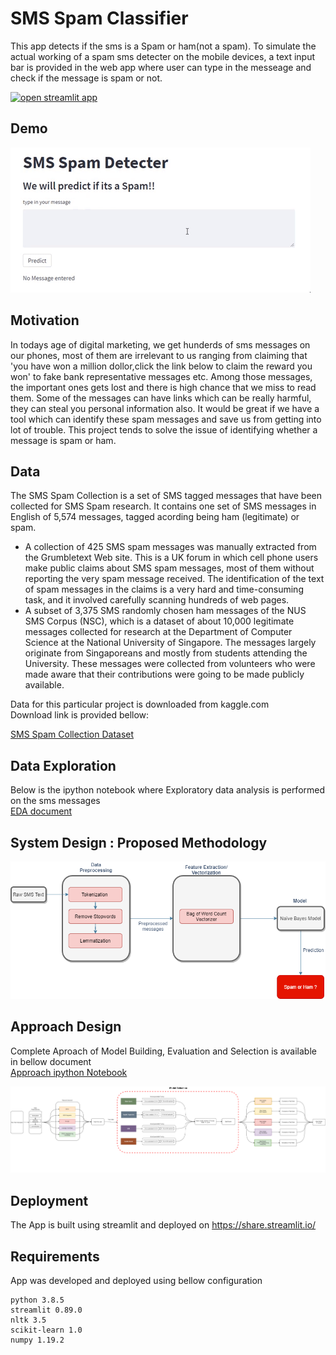 # SMS Spam Classifier 

This app detects if the sms is a Spam or ham(not a spam). To simulate the actual working of a spam sms detecter on the mobile devices, a text input bar is provided in the web app where user can type in the messeage and check if the message is spam or not.

[![open streamlit app](https://static.streamlit.io/badges/streamlit_badge_black_white.svg)](https://share.streamlit.io/999harish999/sms-spam-classifier-streamlit/main/spam_app.py)

## Demo

![demo](demo.gif)


## Motivation
In todays age of digital marketing, we get hunderds of sms messages on our phones, most of them are irrelevant to us ranging from claiming that 'you have won a million dollor,click the link below to claim the reward you won' to fake bank representative messages etc. Among those messages, the important ones gets lost and there is high chance that we miss to read them. Some of the messages can have links which can be really harmful, they can steal you personal information also.
It would be great if we have a tool which can identify these spam messages and save us from getting into lot of trouble. This project tends to solve the issue of identifying whether a message is spam or ham.

## Data
The SMS Spam Collection is a set of SMS tagged messages that have been collected for SMS Spam research. It contains one set of SMS messages in English of 5,574 messages, tagged acording being ham (legitimate) or spam.  

- A collection of 425 SMS spam messages was manually extracted from the Grumbletext Web site. This is a UK forum in which cell phone users make public claims about SMS spam messages, most of them without reporting the very spam message received. The identification of the text of spam messages in the claims is a very hard and time-consuming task, and it involved carefully scanning hundreds of web pages.   
- A subset of 3,375 SMS randomly chosen ham messages of the NUS SMS Corpus (NSC), which is a dataset of about 10,000 legitimate messages collected for research at the Department of Computer Science at the National University of Singapore. The messages largely originate from Singaporeans and mostly from students attending the University. These messages were collected from volunteers who were made aware that their contributions were going to be made publicly available.   


Data for this particular project is downloaded from kaggle.com   
Download link is provided bellow:  

[SMS Spam Collection Dataset](https://www.kaggle.com/uciml/sms-spam-collection-dataset)


## Data Exploration

Below is the ipython notebook where Exploratory data analysis is performed on the sms messages  
[EDA document](https://github.com/999harish999/SMS-Spam-Classifier-Streamlit/blob/main/SMS%20spam%20classifier%20Exploratory%20Data%20Analysis.ipynb)  


## System Design : Proposed Methodology

![system design](sys_design.png)

## Approach Design 
Complete Aproach of Model Building, Evaluation and Selection is available in bellow document  
[Approach ipython Notebook](https://github.com/999harish999/SMS-Spam-Classifier-Streamlit/blob/8d4ef36a78b6e366397018241db0b2647c2ca3c7/Approach%20document%20sms%20spam%20classifier.ipynb)

![approach design](https://github.com/999harish999/SMS-Spam-Classifier-Streamlit/blob/bb4aaf2060c0cfc15f5a36b2befa342d10e7e728/aproach%20design1.png)

## Deployment 

The App is built using streamlit and deployed on https://share.streamlit.io/

## Requirements 

App was developed and deployed using bellow configuration 

```http
python 3.8.5
streamlit 0.89.0
nltk 3.5
scikit-learn 1.0
numpy 1.19.2
```

